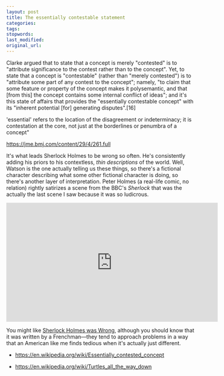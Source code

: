 ```yaml
---
layout: post
title: The essentially contestable statement
categories:
tags:
stopwords:
last_modified:
original_url:
---
```


Clarke argued that to state that a concept is merely "contested" is to "attribute significance to the contest rather than to the concept". Yet, to state that a concept is "contestable" (rather than "merely contested") is to "attribute some part of any contest to the concept"; namely, "to claim that some feature or property of the concept makes it polysemantic, and that [from this] the concept contains some internal conflict of ideas"; and it's this state of affairs that provides the "essentially contestable concept" with its "inherent potential [for] generating disputes".[16]


<!--more-->

 'essential' refers to the location of the disagreement or indeterminacy; it is contestation at the core, not just at the borderlines or penumbra of a concept"

https://jme.bmj.com/content/29/4/261.full


It's what leads Sherlock Holmes to be wrong so often. He's consistently adding his priors to his contextless, <i>thin descriptions</i> of the world. Well, Watson is the one actually telling us these things, so there's a fictional character describing what some other fictional character is doing, so there's another layer of interpretation. Peter Holmes (a real-life comic, no relation) rightly satirizes a scene from the BBC's <i>Sherlock</i> that was the actually the last scene I saw because it was so ludicrous.

<div class="youtube">
<iframe width="560" height="315" src="https://www.youtube.com/embed/eKQOk5UlQSc" frameborder="0" allow="accelerometer; autoplay; encrypted-media; gyroscope; picture-in-picture" allowfullscreen></iframe>
</div>

You might like <a href="https://amzn.to/3belDFE">Sherlock Holmes was Wrong</a>, although you should know that it was written by a Frenchman—they tend to approach problems in a way that an American like me finds tedious when it's actually just different.

* https://en.wikipedia.org/wiki/Essentially_contested_concept

* https://en.wikipedia.org/wiki/Turtles_all_the_way_down
